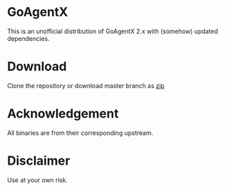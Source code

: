 # GoAgentX

This is an unofficial distribution of GoAgentX 2.x with (somehow) updated dependencies.

# Download

Clone the repository or download master branch as [zip](https://github.com/mithril-global/GoAgentX/archive/master.zip)

# Acknowledgement

All binaries are from their corresponding upstream.

# Disclaimer

Use at your own risk.